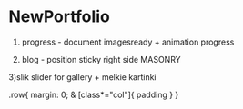 # NewPortfolio

1) progress - document imagesready + animation progress

<!-- BLOG -->
2) blog - position sticky right side
MASONRY

<!-- WORK -->
3)slik slider for gallery + melkie kartinki


<!-- HOME -->

.row{
    margin: 0;
    & [class*="col"]{
        padding
    }
}
